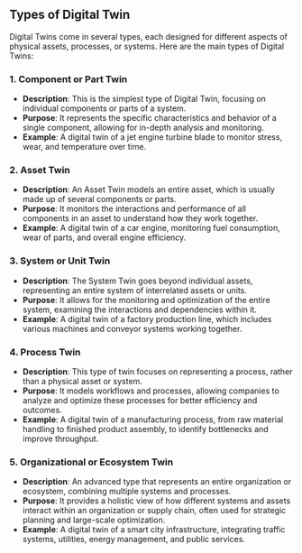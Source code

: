 ## Types of Digital Twin

Digital Twins come in several types, each designed for different aspects of physical assets, processes, or systems. Here are the main types of Digital Twins:

### 1. **Component or Part Twin**
   - **Description**: This is the simplest type of Digital Twin, focusing on individual components or parts of a system.
   - **Purpose**: It represents the specific characteristics and behavior of a single component, allowing for in-depth analysis and monitoring.
   - **Example**: A digital twin of a jet engine turbine blade to monitor stress, wear, and temperature over time.

### 2. **Asset Twin**
   - **Description**: An Asset Twin models an entire asset, which is usually made up of several components or parts.
   - **Purpose**: It monitors the interactions and performance of all components in an asset to understand how they work together.
   - **Example**: A digital twin of a car engine, monitoring fuel consumption, wear of parts, and overall engine efficiency.

### 3. **System or Unit Twin**
   - **Description**: The System Twin goes beyond individual assets, representing an entire system of interrelated assets or units.
   - **Purpose**: It allows for the monitoring and optimization of the entire system, examining the interactions and dependencies within it.
   - **Example**: A digital twin of a factory production line, which includes various machines and conveyor systems working together.

### 4. **Process Twin**
   - **Description**: This type of twin focuses on representing a process, rather than a physical asset or system.
   - **Purpose**: It models workflows and processes, allowing companies to analyze and optimize these processes for better efficiency and outcomes.
   - **Example**: A digital twin of a manufacturing process, from raw material handling to finished product assembly, to identify bottlenecks and improve throughput.

### 5. **Organizational or Ecosystem Twin**
   - **Description**: An advanced type that represents an entire organization or ecosystem, combining multiple systems and processes.
   - **Purpose**: It provides a holistic view of how different systems and assets interact within an organization or supply chain, often used for strategic planning and large-scale optimization.
   - **Example**: A digital twin of a smart city infrastructure, integrating traffic systems, utilities, energy management, and public services.
